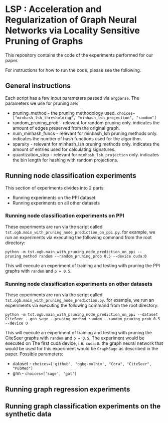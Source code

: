# LSP : Acceleration and Regularization of Graph Neural Networks via Locality Sensitive Pruning of Graphs

This repository contains the code of the experiments performed for our paper.

For instructions for how to run the code, please see the following.


## General instructions
Each script has a few input parameters passed via `argparse`. The parameters we use for pruning are:
* pruning_method - the pruning methodology used. `choices=["minhash_lsh_thresholding", "minhash_lsh_projection", "random"]`
* random_pruning_prob - relevant for random pruning only. indicates the amount of edges preserved from the original graph.
* num_minhash_funcs - relevant for minhash_lsh pruning methods only. indicates the number of hash functions used for the algorithm.
* sparsity - relevant for minhash_lsh pruning methods only. indicates the amount of entries used for calculating signatures.
* quantization_step - relevant for `minhash_lsh_projection` only. indicates the bin length for hashing with random projections.


## Running node classification experiments
This section of experiments divides into 2 parts:
* Running experiments on the PPI dataset
* Running experiments on all other datasets

### Running node classification  experiments on PPI
These experiments are run via the script called `tst.ogb.main_with_pruning_node_prediction_on_ppi.py`. for example, we run an experiments via executing the following command from the root directory:

```commandline
python -m tst.ogb.main_with_pruning_node_prediction_on_ppi --pruning_method random --random_pruning_prob 0.5 --device cuda:0
```

This will execute an experiment of training and testing with pruning the PPI graphs with `random` and `p = 0.5`.

### Running node classification experiments on other datasets
These experiments are run via the script called `tst.ogb.main_with_pruning_node_prediction.py`. for example, we run an experiments via executing the following command from the root directory:

```commandline
python -m tst.ogb.main_with_pruning_node_prediction_on_ppi --dataset CiteSeer --gnn sage --pruning_method random --random_pruning_prob 0.5  --device 0
```

This will execute an experiment of training and testing with pruning the CiteSeer graphs with `random` and `p = 0.5`. The experiment would be executed on The first cuda device, i.e. `cuda:0`. the graph neural network that would be used for this experiment would be `GraphSage` as described in the paper.
Possible parameters:
* dataset - `choices=['github', 'ogbg-molhiv', "Cora", "CiteSeer", "PubMed"]`
* gnn - `choices=['sage', 'gat']`


## Running graph regression experiments


## Running graph classification experiments on the synthetic data